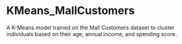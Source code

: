 # KMeans_MallCustomers
A K-Means model trained on the Mall Customers dataset to cluster individuals based on their age, annual income, and spending score.
